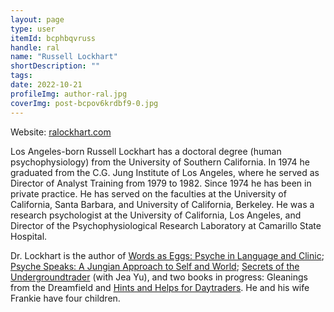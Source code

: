 ```yaml
---
layout: page
type: user
itemId: bcphbqvruss
handle: ral
name: "Russell Lockhart"
shortDescription: ""
tags:
date: 2022-10-21
profileImg: author-ral.jpg
coverImg: post-bcpov6krdbf9-0.jpg
---
```


Website: [ralockhart.com](http://ralockhart.com/)

Los Angeles-born Russell Lockhart has a doctoral degree (human psychophysiology) from the University of Southern California. In 1974 he graduated from the C.G. Jung Institute of Los Angeles, where he served as Director of Analyst Training from 1979 to 1982. Since 1974 he has been in private practice. He has served on the faculties at the University of California, Santa Barbara, and University of California, Berkeley. He was a research psychologist at the University of California, Los Angeles, and Director of the Psychophysiological Research Laboratory at Camarillo State Hospital.

Dr. Lockhart is the author of [Words as Eggs: Psyche in Language and Clinic](https://www.amazon.com/Words-As-Eggs-Russell-Lockhart/dp/0911783008); [Psyche Speaks: A Jungian Approach to Self and World](https://www.amazon.com/Psyche-Speaks-Jungian-Approach-Paperback/dp/1630512699); [Secrets of the Undergroundtrader](https://www.amazon.com/Secrets-Undergroundtrader-Jea-Yu/dp/0071417370) (with Jea Yu), and two books in progress: Gleanings from the Dreamfield and [Hints and Helps for Daytraders](http://ralockhart.com/orderinfo.htm). He and his wife Frankie have four children.
